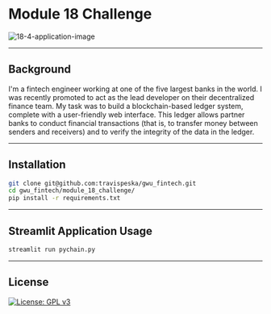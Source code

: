 # Module 18 Challenge

![18-4-application-image](https://user-images.githubusercontent.com/25112189/184557371-0b165467-faa9-414f-97be-fa9da9a916f8.png)

---

## Background
I'm a fintech engineer working at one of the five largest banks in the world. I was recently promoted to act as the lead developer on their decentralized finance team. My task was to build a blockchain-based ledger system, complete with a user-friendly web interface. This ledger allows partner banks to conduct financial transactions (that is, to transfer money between senders and receivers) and to verify the integrity of the data in the ledger.

---

## Installation

```sh
git clone git@github.com:travispeska/gwu_fintech.git
cd gwu_fintech/module_18_challenge/
pip install -r requirements.txt
```

---

## Streamlit Application Usage

```sh
streamlit run pychain.py
```

---

## License

[![License: GPL v3](https://img.shields.io/badge/License-GPLv3-blue.svg)](https://www.gnu.org/licenses/gpl-3.0)
